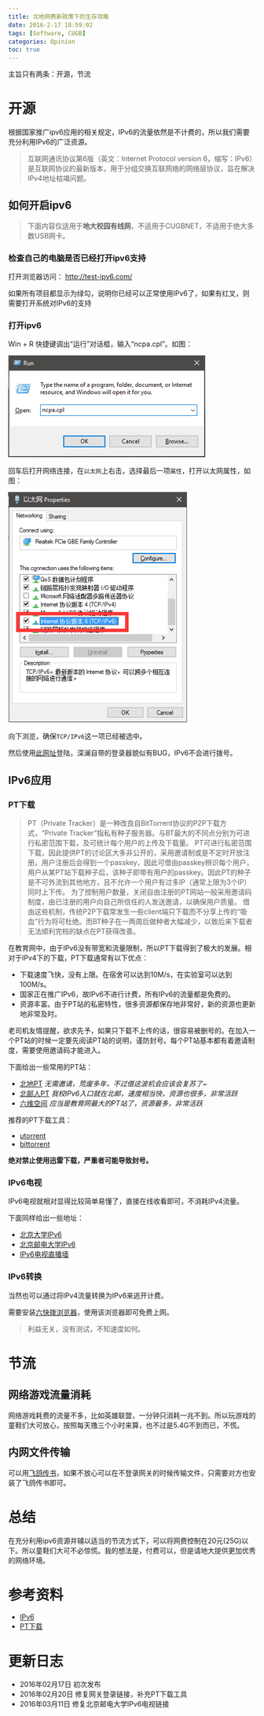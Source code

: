 ```yaml
---
title: 北地网费新政策下的生存攻略
date: 2016-2-17 18:59:02
tags: [Software, CUGB]
categories: Opinion
toc: true
---
```


主旨只有两条：开源，节流

<!-- more -->

# 开源

根据国家推广ipv6应用的相关规定，IPv6的流量依然是不计费的，所以我们需要充分利用IPv6的广泛资源。

> 互联网通讯协议第6版（英文：Internet Protocol version 6，缩写：IPv6）是互联网协议的最新版本，用于分组交换互联网络的网络层协议，旨在解决IPv4地址枯竭问题。

## 如何开启ipv6

> 下面内容仅适用于**地大校园有线网**，不适用于CUGBNET，不适用于绝大多数USB网卡。

### 检查自己的电脑是否已经打开ipv6支持

打开浏览器访问： http://test-ipv6.com/

如果所有项目都显示为绿勾，说明你已经可以正常使用IPv6了，如果有红叉，则需要打开系统对IPv6的支持

### 打开ipv6

Win + R 快捷键调出“运行”对话框，输入“ncpa.cpl”。如图：

![Win+R](/imgs/opinion/ipv6-1.png)

回车后打开网络连接，在`以太网`上右击，选择最后一项`属性`，打开以太网属性，如图：

![以太网属性](/imgs/opinion/ipv6-2.png)

向下浏览，确保`TCP/IPv6`这一项已经被选中。

然后使用[此网址](http://gate.cugbteam.org)登陆，深澜自带的登录器貌似有BUG，IPv6不会进行拨号。

## IPv6应用

### PT下载

> PT（Private Tracker）是一种改良自BitTorrent协议的P2P下载方式，“Private Tracker”指私有种子服务器。与BT最大的不同点分别为可进行私密范围下载，及可统计每个用户的上传及下载量。
PT可进行私密范围下载，因此提供PT的讨论区大多非公开的，采用邀请制或是不定时开放注册。用户注册后会得到一个passkey，因此可借由passkey辨识每个用户，用户从某PT站下载种子后，该种子即带有用户的passkey。因此PT的种子是不可外流到其他地方，且不允许一个用户有过多IP（通常上限为3个IP）同时上下传。
为了控制用户数量，关闭自由注册的PT网站一般采用邀请码制度，由已注册的用户向自己所信任的人发送邀请，以确保用户质量。
借由这些机制，传统P2P下载常发生一些client端只下载而不分享上传的“吸血”行为将可杜绝。而BT种子在一两周后做种者大幅减少，以致后来下载者无法顺利完档的缺点在PT获得改善。

在教育网中，由于IPv6没有带宽和流量限制，所以PT下载得到了极大的发展。相对于IPv4下的下载，PT下载通常有以下优点：

- 下载速度飞快，没有上限。在宿舍可以达到10M/s，在实验室可以达到100M/s。
- 国家正在推广IPv6，故IPv6不进行计费，所有IPv6的流量都是免费的。
- 资源丰富。由于PT站的私密特性，很多资源都保存地非常好，新的资源也更新地非常及时。

老司机友情提醒，欲求先予，如果只下载不上传的话，很容易被删号的。在加入一个PT站的时候一定要先阅读PT站的说明，谨防封号。每个PT站基本都有着邀请制度，需要使用邀请码才能进入。

下面给出一些常用的PT站：

- [北地PT](http://pt.cugb.edu.cn) *无需邀请，荒废多年，不过借这波机会应该会复苏了~*
- [北邮人PT](http://bt.byr.cn/) *我校IPv6入口就在北邮，速度相当快，资源也很多，非常活跃*
- [六维空间](http://bt.neu6.edu.cn/) *应当是教育网最大的PT站了，资源最多，非常活跃*

推荐的PT下载工具：
- [utorrent](http://ll.www.utorrent.com/intl/en/)
- [bittorrent](http://www.bittorrent.com/)

**绝对禁止使用迅雷下载，严重者可能导致封号。**

### IPv6电视

IPv6电视就相对显得比较简单易懂了，直接在线收看即可，不消耗IPv4流量。

下面同样给出一些地址：

- [北京大学IPv6](http://ipv6.pku.edu.cn/)
- [北京邮电大学IPv6](http://tv.byr.cn/)
- [IPv6电视直播墙](http://iptv.pdsu6.edu.cn/)

### IPv6转换

当然也可以通过将IPv4流量转换为IPv6来逃开计费。

需要安装[六快拨浏览器](http://www.6kuaibo.com/)，使用该浏览器即可免费上网。

> 利益无关，没有测试，不知速度如何。

# 节流

## 网络游戏流量消耗

网络游戏耗费的流量不多，比如英雄联盟，一分钟只消耗一兆不到。所以玩游戏的童鞋们大可放心，按照每天撸三个小时来算，也不过是5.4G不到而已，不慌。

## 内网文件传输

可以用[飞鸽传书](http://www.ipmsg.org.cn/)，如果不放心可以在不登录网关的时候传输文件，只需要对方也安装了飞鸽传书即可。

# 总结

在充分利用ipv6资源并辅以适当的节流方式下，可以将网费控制在20元(25G)以下。所以童鞋们大可不必惊慌。我的想法是，付费可以，但是请地大提供更加优秀的网络环境。

# 参考资料

- [IPv6](https://zh.wikipedia.org/wiki/IPv6)
- [PT下载](https://zh.wikipedia.org/wiki/PT%E4%B8%8B%E8%BC%89)

# 更新日志
- 2016年02月17日 初次发布
- 2016年02月20日 修复网关登录链接，补充PT下载工具
- 2016年03月11日 修复北京邮电大学IPv6电视链接
